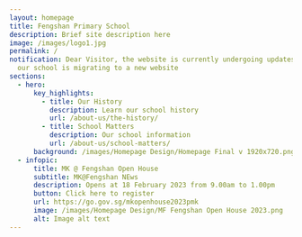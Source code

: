```yaml
---
layout: homepage
title: Fengshan Primary School
description: Brief site description here
image: /images/logo1.jpg
permalink: /
notification: Dear Visitor, the website is currently undergoing updates and as
  our school is migrating to a new website
sections:
  - hero:
      key_highlights:
        - title: Our History
          description: Learn our school history
          url: /about-us/the-history/
        - title: School Matters
          description: Our school information
          url: /about-us/school-matters/
      background: /images/Homepage Design/Homepage Final v 1920x720.png
  - infopic:
      title: MK @ Fengshan Open House
      subtitle: MK@Fengshan NEws
      description: Opens at 18 February 2023 from 9.00am to 1.00pm
      button: Click here to register
      url: https://go.gov.sg/mkopenhouse2023pmk
      image: /images/Homepage Design/MF Fengshan Open House 2023.png
      alt: Image alt text
---
```

